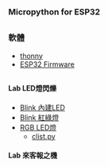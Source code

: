 ### Micropython for ESP32
##
### 軟體
* [thonny](https://github.com/thonny/thonny/releases/tag/v4.0.1)
* [ESP32 Firmware](https://micropython.org/download/esp32/)
##
#### Lab LED燈閃爍
* [Blink 內建LED](https://github.com/jumbokh/micropython_class/blob/master/class0925/blink.py)
* [Blink 紅綠燈](https://github.com/jumbokh/micropython_class/blob/master/class0925/RYGLED.py)
* [RGB LED燈](https://github.com/jumbokh/micropython_class/blob/master/class0925/3colorled.py)
    * [clist.py](https://github.com/jumbokh/micropython_class/blob/master/class0925/clist.py)
#### Lab 來客報之機
